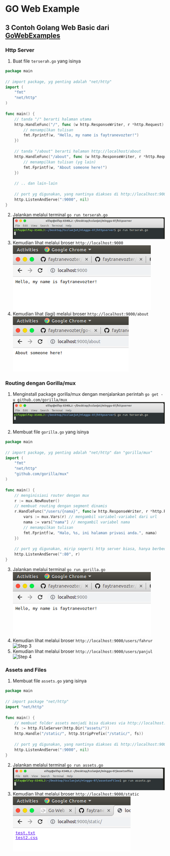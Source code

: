 # GO Web Example
## 3 Contoh Golang Web Basic dari [GoWebExamples](https://gowebexamples.com)

### Http Server

1. Buat file `terserah.go` yang isinya  
```go
package main

// import package, yg penting adalah "net/http"
import (
    "fmt"
    "net/http"
)

func main() {
    // tanda "/" berarti halaman utama
    http.HandleFunc("/", func (w http.ResponseWriter, r *http.Request) {
        // menampilkan tulisan 
        fmt.Fprintf(w, "Hello, my name is faytranevozter!")
    })

    // tanda "/about" berarti halaman http://localhost/about
    http.HandleFunc("/about", func (w http.ResponseWriter, r *http.Request) {
        // menampilkan tulisan (yg lain)
        fmt.Fprintf(w, "About someone here!")
    })

    // .. dan lain-lain

    // port yg digunakan, yang nantinya diakses di http://localhost:9000
    http.ListenAndServe(":9000", nil)
}
```

2. Jalankan melalui terminal `go run terserah.go`  
![Step 1](https://raw.githubusercontent.com/faytranevozter/tcclanjut/master/minggu-07/httpserver/step1.png)  
3. Kemudian lihat melalui broser `http://localhost:9000`  
![Step 2](https://raw.githubusercontent.com/faytranevozter/tcclanjut/master/minggu-07/httpserver/step2.png)  
4. Kemudian lihat (lagi) melalui broser `http://localhost:9000/about`  
![Step 3](https://raw.githubusercontent.com/faytranevozter/tcclanjut/master/minggu-07/httpserver/step3.png)  


### Routing dengan Gorilla/mux

1. Menginstall package gorilla/mux dengan menjalankan perintah `go get -u github.com/gorilla/mux`  
![Step 1](https://raw.githubusercontent.com/faytranevozter/tcclanjut/master/minggu-07/routing/step1.png)  

2. Membuat file `gorilla.go` yang isinya  
```go
package main

// import package, yg penting adalah "net/http" dan "gorilla/mux"
import (
    "fmt"
    "net/http"
    "github.com/gorilla/mux"
)

func main() {
    // menginisiasi router dengan mux
    r := mux.NewRouter()
    // membuat routing dengan segment dinamis
    r.HandleFunc("/users/{nama}", func(w http.ResponseWriter, r *http.Request) {
        vars := mux.Vars(r) // mengambil variabel-variabel dari url
        nama := vars["nama"] // mengambil variabel nama
        // menampilkan tulisan
        fmt.Fprintf(w, "Halo, %s, ini halaman privasi anda.", nama)
    })

    // port yg digunakan, mirip seperti http server biasa, hanya berbeda pada parameter kedua
    http.ListenAndServe(":80", r)
}
```

3. Jalankan melalui terminal `go run gorilla.go`  
![Step 2](https://raw.githubusercontent.com/faytranevozter/tcclanjut/master/minggu-07/routing/step2.png)  
4. Kemudian lihat melalui broser `http://localhost:9000/users/fahrur`  
![Step 3](https://raw.githubusercontent.com/faytranevozter/tcclanjut/master/minggu-07/routing/step3.png)  
5. Kemudian lihat melalui broser `http://localhost:9000/users/panjul`  
![Step 4](https://raw.githubusercontent.com/faytranevozter/tcclanjut/master/minggu-07/routing/step4.png)  


### Assets and Files

1. Membuat file `assets.go` yang isinya  
```go
package main

// import package "net/http"
import "net/http"

func main() {
    // membuat folder assets menjadi bisa diakses via http://localhost:9000/static
    fs := http.FileServer(http.Dir("assets/"))
    http.Handle("/static/", http.StripPrefix("/static/", fs))

    // port yg digunakan, yang nantinya diakses di http://localhost:9000
    http.ListenAndServe(":9000", nil)
}
```

2. Jalankan melalui terminal `go run assets.go`  
![Step 1](https://raw.githubusercontent.com/faytranevozter/tcclanjut/master/minggu-07/assetsnfiles/step1.png)  
3. Kemudian lihat melalui broser `http://localhost:9000/static`  
![Step 2](https://raw.githubusercontent.com/faytranevozter/tcclanjut/master/minggu-07/assetsnfiles/step2.png)  
